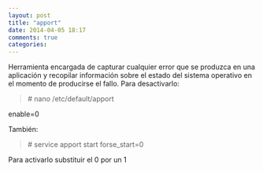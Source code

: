 ```yaml
---
layout: post
title: "apport"
date: 2014-04-05 18:17
comments: true
categories: 
---
```

Herramienta encargada de capturar cualquier error que se produzca en una aplicación y recopilar información sobre el estado del sistema operativo en el momento de producirse el fallo. Para desactivarlo:

>\# nano /etc/default/apport

enable=0

También:

>\# service apport start forse_start=0

Para activarlo substituir el 0 por un 1

